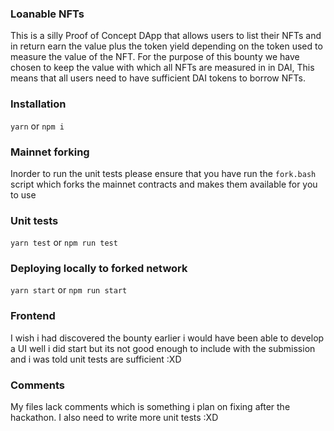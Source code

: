 
### Loanable NFTs

This is a silly Proof of Concept DApp that allows users to list their NFTs and in return earn the value plus the token yield depending on the token used to measure the value of the NFT. For the purpose of this bounty we have chosen to keep the value with which all NFTs are measured in in DAI, This means that all users need to have sufficient DAI tokens to borrow NFTs.


### Installation
``yarn`` or ``npm i``


### Mainnet forking
Inorder to run the unit tests please ensure that you have run the ``fork.bash`` script which forks the mainnet contracts and makes them available for you to use
### Unit tests

``yarn test`` or ``npm run test``

### Deploying locally to forked network

``yarn start`` or ``npm run start``

### Frontend

I wish i had discovered the bounty earlier i would have been able to develop a UI well i did start but its not good enough to include with the submission and i was told unit tests are sufficient :XD


### Comments

My files lack comments which is something i plan on fixing after the hackathon. I also need to write more unit tests :XD
